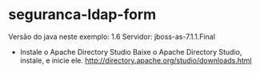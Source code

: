 # seguranca-ldap-form

Versão do java neste exemplo: 1.6
Servidor: jboss-as-7.1.1.Final

* Instale o Apache Directory Studio
Baixe o Apache Directory Studio, instale, e inicie ele.
http://directory.apache.org/studio/downloads.html

